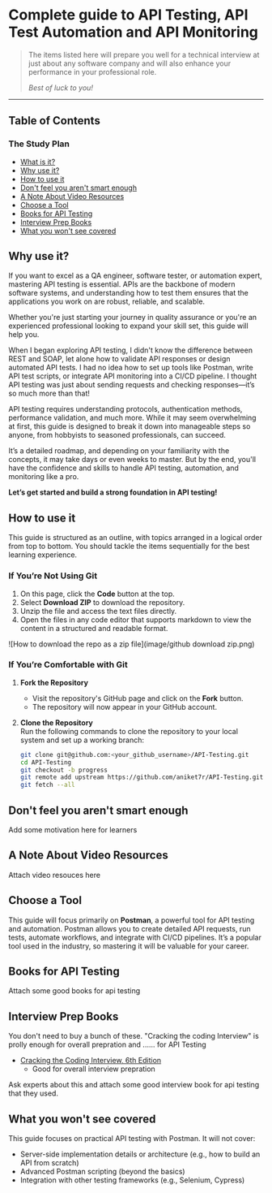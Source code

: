 # Complete guide to API Testing, API Test Automation and API Monitoring

> The items listed here will prepare you well for a technical interview at just about any software company
> and will also enhance your performance in your professional role. 
>
> *Best of luck to you!*

---

## Table of Contents

### The Study Plan


- [What is it?](#what-is-it)
- [Why use it?](#why-use-it)
- [How to use it](#how-to-use-it)
- [Don't feel you aren't smart enough](#dont-feel-you-arent-smart-enough)
- [A Note About Video Resources](#a-note-about-video-resources)
- [Choose a Tool](#choose-a-tool)
- [Books for API Testing](#books-for-api-testing)
- [Interview Prep Books](#interview-prep-books)
- [What you won't see covered](#what-you-wont-see-covered)
























## Why use it?

If you want to excel as a QA engineer, software tester, or automation expert, mastering API testing is essential. APIs are the backbone of modern software systems, and understanding how to test them ensures that the applications you work on are robust, reliable, and scalable.

Whether you're just starting your journey in quality assurance or you're an experienced professional looking to expand your skill set, this guide will help you.  

When I began exploring API testing, I didn't know the difference between REST and SOAP, let alone how to validate API responses or design automated API tests. I had no idea how to set up tools like Postman, write API test scripts, or integrate API monitoring into a CI/CD pipeline. I thought API testing was just about sending requests and checking responses—it’s so much more than that!

API testing requires understanding protocols, authentication methods, performance validation, and much more. While it may seem overwhelming at first, this guide is designed to break it down into manageable steps so anyone, from hobbyists to seasoned professionals, can succeed.

It’s a detailed roadmap, and depending on your familiarity with the concepts, it may take days or even weeks to master. But by the end, you'll have the confidence and skills to handle API testing, automation, and monitoring like a pro.

**Let’s get started and build a strong foundation in API testing!** 


## How to use it 

This guide is structured as an outline, with topics arranged in a logical order from top to bottom. You should tackle the items sequentially for the best learning experience.  


### If You’re Not Using Git  

1. On this page, click the **Code** button at the top.  
2. Select **Download ZIP** to download the repository.  
3. Unzip the file and access the text files directly.  
4. Open the files in any code editor that supports markdown to view the content in a structured and readable format. 

![How to download the repo as a zip file](image/github download zip.png)


### If You’re Comfortable with Git  

1. **Fork the Repository**  
   - Visit the repository's GitHub page and click on the **Fork** button.  
   - The repository will now appear in your GitHub account.  

2. **Clone the Repository**  
   Run the following commands to clone the repository to your local system and set up a working branch:  
   ```bash
   git clone git@github.com:<your_github_username>/API-Testing.git
   cd API-Testing
   git checkout -b progress
   git remote add upstream https://github.com/aniket7r/API-Testing.git
   git fetch --all


## Don't feel you aren't smart enough

 Add some motivation here for learners

## A Note About Video Resources

Attach video resouces here

## Choose a Tool

This guide will focus primarily on **Postman**, a powerful tool for API testing and automation. Postman allows you to create detailed API requests, run tests, automate workflows, and integrate with CI/CD pipelines. It’s a popular tool used in the industry, so mastering it will be valuable for your career.

## Books for API Testing

Attach some good books for api testing

## Interview Prep Books

You don't need to buy a bunch of these. "Cracking the coding Interview" is prolly enough for overall prepration and ...... for API Testing 
- [Cracking the Coding Interview, 6th Edition](http://www.amazon.com/Cracking-Coding-Interview-6th-Programming/dp/0984782850/)
    - Good for overall interview prepration

Ask experts about this and attach some good interview book for api testing that they used.

## What you won't see covered

This guide focuses on practical API testing with Postman. It will not cover:
- Server-side implementation details or architecture (e.g., how to build an API from scratch)
- Advanced Postman scripting (beyond the basics)
- Integration with other testing frameworks (e.g., Selenium, Cypress)